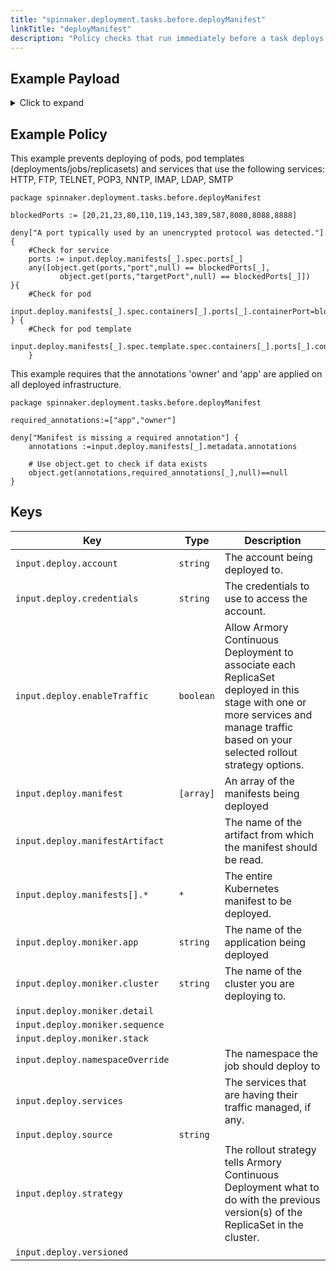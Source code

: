 ```yaml
---
title: "spinnaker.deployment.tasks.before.deployManifest"
linkTitle: "deployManifest"
description: "Policy checks that run immediately before a task deploys a Spinnaker manifest."
---
```



## Example Payload

<details><summary>Click to expand</summary>

```json
{
  "input": {
    "deploy": {
      "account": "spinnaker",
      "credentials": "spinnaker",
      "enableTraffic": true,
      "events": [],
      "manifest": null,
      "manifestArtifact": null,
      "manifests": [
        {
          "apiVersion": "apps/v1",
          "kind": "Deployment",
          "metadata": {
            "annotations": {
              "artifact.spinnaker.io/location": "staging",
              "artifact.spinnaker.io/name": "hostname",
              "artifact.spinnaker.io/type": "kubernetes/deployment",
              "artifact.spinnaker.io/version": "",
              "moniker.spinnaker.io/application": "hostname",
              "moniker.spinnaker.io/cluster": "deployment hostname"
            },
            "labels": {
              "app.kubernetes.io/managed-by": "spinnaker",
              "app.kubernetes.io/name": "hostname"
            },
            "name": "hostname",
            "namespace": "staging"
          },
          "spec": {
            "replicas": 4,
            "selector": {
              "matchLabels": {
                "app": "hostname",
                "version": "v1"
              }
            },
            "strategy": {
              "rollingUpdate": {
                "maxSurge": 1,
                "maxUnavailable": 1
              },
              "type": "RollingUpdate"
            },
            "template": {
              "metadata": {
                "annotations": {
                  "artifact.spinnaker.io/location": "staging",
                  "artifact.spinnaker.io/name": "hostname",
                  "artifact.spinnaker.io/type": "kubernetes/deployment",
                  "artifact.spinnaker.io/version": "",
                  "moniker.spinnaker.io/application": "hostname",
                  "moniker.spinnaker.io/cluster": "deployment hostname",
                  "prometheus.io/port": "9113",
                  "prometheus.io/scrape": "true"
                },
                "labels": {
                  "app": "hostname",
                  "app.kubernetes.io/managed-by": "spinnaker",
                  "app.kubernetes.io/name": "hostname",
                  "version": "v1"
                }
              },
              "spec": {
                "containers": [
                  {
                    "image": "rstarmer/hostname:v1",
                    "imagePullPolicy": "Always",
                    "name": "hostname",
                    "resources": {},
                    "volumeMounts": [
                      {
                        "mountPath": "/etc/nginx/conf.d/nginx-status.conf",
                        "name": "nginx-status-conf",
                        "readOnly": true,
                        "subPath": "nginx.status.conf"
                      }
                    ]
                  },
                  {
                    "args": [
                      "-nginx.scrape-uri=http://localhost:8090/nginx_status"
                    ],
                    "image": "nginx/nginx-prometheus-exporter:0.3.0",
                    "imagePullPolicy": "Always",
                    "name": "nginx-exporter",
                    "ports": [
                      {
                        "containerPort": 9113,
                        "name": "nginx-ex-port",
                        "protocol": "TCP"
                      }
                    ]
                  }
                ],
                "restartPolicy": "Always",
                "volumes": [
                  {
                    "configMap": {
                      "defaultMode": 420,
                      "name": "nginx-status-conf-v000"
                    },
                    "name": "nginx-status-conf"
                  }
                ]
              }
            }
          }
        }
      ],
      "moniker": {
        "app": "hostname",
        "cluster": "deployment hostname",
        "detail": null,
        "sequence": null,
        "stack": null
      },
      "namespaceOverride": null,
      "optionalArtifacts": [],
      "requiredArtifacts": [],
      "services": null,
      "source": "text",
      "strategy": null,
      "versioned": null
    }
  }
}
```
</details>

## Example Policy

This example prevents deploying of pods, pod templates (deployments/jobs/replicasets) and services that use the following services: HTTP, FTP, TELNET, POP3, NNTP, IMAP, LDAP, SMTP

```rego
package spinnaker.deployment.tasks.before.deployManifest

blockedPorts := [20,21,23,80,110,119,143,389,587,8080,8088,8888]

deny["A port typically used by an unencrypted protocol was detected."] {
    #Check for service
    ports := input.deploy.manifests[_].spec.ports[_]
    any([object.get(ports,"port",null) == blockedPorts[_], 
           object.get(ports,"targetPort",null) == blockedPorts[_]])
}{ 
    #Check for pod
    input.deploy.manifests[_].spec.containers[_].ports[_].containerPort=blockedPorts[_]
} { 
    #Check for pod template
    input.deploy.manifests[_].spec.template.spec.containers[_].ports[_].containerPort=blockedPorts[_]
    }
```

This example requires that the annotations 'owner' and 'app' are applied on all deployed infrastructure.

```rego
package spinnaker.deployment.tasks.before.deployManifest

required_annotations:=["app","owner"]

deny["Manifest is missing a required annotation"] {
    annotations :=input.deploy.manifests[_].metadata.annotations 

    # Use object.get to check if data exists
    object.get(annotations,required_annotations[_],null)==null
}
```

## Keys

| Key                              | Type      | Description                                                                                                    |
| -------------------------------- | --------- | -------------------------------------------------------------------------------------------------------------- |
| `input.deploy.account`           | `string`  | The account being deployed to.                                                                       |
| `input.deploy.credentials`       | `string`  | The credentials to use to access the account.                                                                  |
| `input.deploy.enableTraffic`     | `boolean` | Allow Armory Continuous Deployment to associate each ReplicaSet deployed in this stage with one or more services and manage traffic based on your selected rollout strategy options. |
| `input.deploy.manifest`          | `[array]` | An array of the manifests being deployed                                                                       |
| `input.deploy.manifestArtifact`  |           | The name of the artifact from which the manifest should be read.                                               |
| `input.deploy.manifests[].*`     | `*`       | The entire Kubernetes  manifest to be deployed.                                                                |
| `input.deploy.moniker.app`       | `string`  | The name of the application being deployed                                                                     |
| `input.deploy.moniker.cluster`   | `string`  | The name of the cluster you are deploying to.                                                                  |
| `input.deploy.moniker.detail`    |           |                                                                                                                |
| `input.deploy.moniker.sequence`  |           |                                                                                                                |
| `input.deploy.moniker.stack`     |           |                                                                                                                |
| `input.deploy.namespaceOverride` |           | The namespace the job should deploy to                                                                         |
| `input.deploy.services`          |           | The services that are having their traffic managed, if any.                                                    |
| `input.deploy.source`            | `string`  |                                                                                                                |
| `input.deploy.strategy`          |           | The rollout strategy tells Armory Continuous Deployment what to do with the previous version(s) of the ReplicaSet in the cluster. |
| `input.deploy.versioned`         |           |                                                                                                                |
